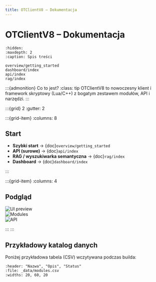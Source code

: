 ```yaml
---
title: OTClientV8 – Dokumentacja
---
```


# OTClientV8 – Dokumentacja

```{toctree}
:hidden:
:maxdepth: 2
:caption: Spis treści

overview/getting_started
dashboard/index
api/index
rag/index
```

:::{admonition} Co to jest?
:class: tip
OTClientV8 to nowoczesny klient i framework skryptowy (Lua/C++) z bogatym zestawem modułów, API i narzędzi.
:::

:::{grid} 2
:gutter: 2

:::{grid-item}
:columns: 8

## Start

- **Szybki start** → {doc}`overview/getting_started`
- **API (surowe)** → {doc}`api/index`
- **RAG / wyszukiwarka semantyczna** → {doc}`rag/index`
- **Dashboard** → {doc}`dashboard/index`

:::

:::{grid-item}
:columns: 4

## Podgląd

<div class="simple-slider" data-interval="4000">
  <div class="slide"><img src="https://placehold.co/600x360?text=UI+Mock" alt="UI preview"></div>
  <div class="slide"><img src="https://placehold.co/600x360?text=Modules" alt="Modules"></div>
  <div class="slide"><img src="https://placehold.co/600x360?text=API+Docs" alt="API"></div>
</div>

:::
:::

## Przykładowy katalog danych

Poniżej przykładowa tabela (CSV) wczytywana podczas builda:

```{csv-table} Moduły i status
:header: "Nazwa", "Opis", "Status"
:file: _data/modules.csv
:widths: 20, 60, 20
```
